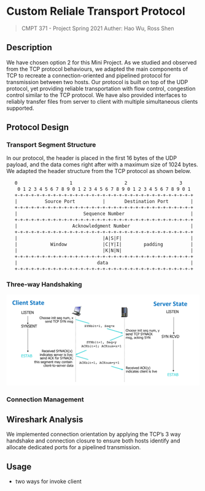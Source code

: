 # Custom Reliale Transport Protocol

> CMPT 371 - Project
> Spring 2021
> Auther: Hao Wu, Ross Shen

## Description

We have chosen option 2 for this Mini Project. As we studied and observed from
the TCP protocol behaviours, we adapted the main components of TCP to recreate
a connection-oriented and pipelined protocol for transmission between two hosts.
Our protocol is built on top of the UDP protocol, yet providing reliable
transportation with flow control, congestion control similar to the TCP protocol.
We have also provided interfaces to reliably transfer files from server to client
with multiple simultaneous clients supported.

## Protocol Design

### Transport Segment Structure

In our protocol, the header is placed in the first 16 bytes of the UDP payload,
and the data comes right after with a maximum size of 1024 bytes. We adapted the
header structure from the TCP protocol as shown below.

```
   0                   1                   2                   3
    0 1 2 3 4 5 6 7 8 9 0 1 2 3 4 5 6 7 8 9 0 1 2 3 4 5 6 7 8 9 0 1
   +-+-+-+-+-+-+-+-+-+-+-+-+-+-+-+-+-+-+-+-+-+-+-+-+-+-+-+-+-+-+-+-+
   |          Source Port          |       Destination Port        |
   +-+-+-+-+-+-+-+-+-+-+-+-+-+-+-+-+-+-+-+-+-+-+-+-+-+-+-+-+-+-+-+-+
   |                        Sequence Number                        |
   +-+-+-+-+-+-+-+-+-+-+-+-+-+-+-+-+-+-+-+-+-+-+-+-+-+-+-+-+-+-+-+-+
   |                    Acknowledgment Number                      |
   +-+-+-+-+-+-+-+-+-+-+-+-+-+-+-+-+-+-+-+-+-+-+-+-+-+-+-+-+-+-+-+-+
   |                               |A|S|F|                         |
   |            Window             |C|Y|I|        padding          |
   |                               |K|N|N|                         |
   +-+-+-+-+-+-+-+-+-+-+-+-+-+-+-+-+-+-+-+-+-+-+-+-+-+-+-+-+-+-+-+-+
   |                             data                              |
   +-+-+-+-+-+-+-+-+-+-+-+-+-+-+-+-+-+-+-+-+-+-+-+-+-+-+-+-+-+-+-+-+
```

### Three-way Handshaking

![handshaking](./README_src/handshaking.png)

### Connection Management

## Wireshark Analysis

We implemented connection orientation by applying the TCP’s 3 way handshake and
connection closure to ensure both hosts identify and allocate dedicated ports
for a pipelined transmission.

## Usage

- two ways for invoke client
